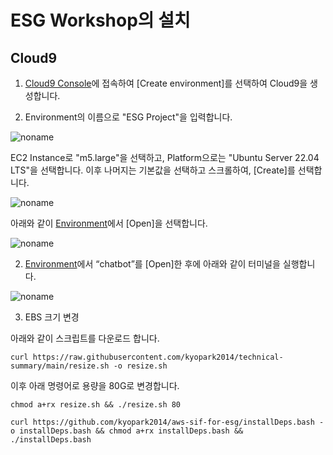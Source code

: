 # ESG Workshop의 설치

## Cloud9

1) [Cloud9 Console](https://ap-northeast-2.console.aws.amazon.com/cloud9control/home?region=ap-northeast-2#/product)에 접속하여 [Create environment]를 선택하여 Cloud9을 생성합니다.

2) Environment의 이름으로 "ESG Project"을 입력합니다.

![noname](https://github.com/kyopark2014/aws-sif-for-esg/assets/52392004/2c45d659-f5aa-40e0-8b60-70246c2d7a05)


EC2 Instance로 "m5.large"을 선택하고, Platform으로는 "Ubuntu Server 22.04 LTS"을 선택합니다. 이후 나머지는 기본값을 선택하고 스크롤하여, [Create]를 선택합니다.

![noname](https://github.com/kyopark2014/aws-sif-for-esg/assets/52392004/1f153467-7c1d-4b4d-ab3b-b5b0f9ff9900)



아래와 같이 [Environment](https://ap-northeast-2.console.aws.amazon.com/cloud9control/home?region=ap-northeast-2#/)에서 [Open]을 선택합니다. 

![noname](https://github.com/kyopark2014/esg-deployment/assets/52392004/44072964-52a6-4c12-a9d4-6a3019b96a90)

2) [Environment](https://ap-northeast-2.console.aws.amazon.com/cloud9control/home?region=ap-northeast-2#/)에서 “chatbot”를 [Open]한 후에 아래와 같이 터미널을 실행합니다.

![noname](https://github.com/kyopark2014/chatbot-based-on-Falcon-FM/assets/52392004/b7d0c3c0-3e94-4126-b28d-d269d2635239)

3) EBS 크기 변경

아래와 같이 스크립트를 다운로드 합니다. 

```text
curl https://raw.githubusercontent.com/kyopark2014/technical-summary/main/resize.sh -o resize.sh
```

이후 아래 명령어로 용량을 80G로 변경합니다.
```text
chmod a+rx resize.sh && ./resize.sh 80
```


```text
curl https://github.com/kyopark2014/aws-sif-for-esg/installDeps.bash -o installDeps.bash && chmod a+rx installDeps.bash && ./installDeps.bash
```

